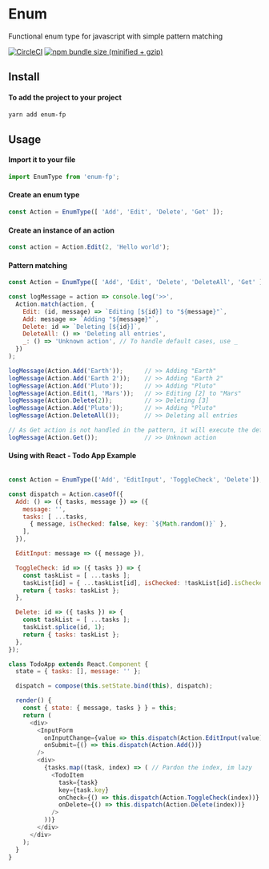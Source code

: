 
# Enum
Functional enum type for javascript with simple pattern matching

[![CircleCI](https://img.shields.io/circleci/project/github/phenax/enum-fp/master.svg?style=for-the-badge)](https://circleci.com/gh/phenax/enum-fp)
[![npm bundle size (minified + gzip)](https://img.shields.io/bundlephobia/minzip/enum-fp.svg?style=for-the-badge)](https://www.npmjs.com/package/enum-fp)


## Install

#### To add the project to your project
```bash
yarn add enum-fp
```

## Usage

#### Import it to your file
```js
import EnumType from 'enum-fp';
```

#### Create an enum type
```js
const Action = EnumType([ 'Add', 'Edit', 'Delete', 'Get' ]);
```

#### Create an instance of an action
```js
const action = Action.Edit(2, 'Hello world');
```

#### Pattern matching
```js
const Action = EnumType([ 'Add', 'Edit', 'Delete', 'DeleteAll', 'Get' ]);

const logMessage = action => console.log('>>', 
  Action.match(action, {
    Edit: (id, message) => `Editing [${id}] to "${message}"`,
    Add: message => `Adding "${message}"`,
    Delete: id => `Deleting [${id}]`,
    DeleteAll: () => 'Deleting all entries',
    _: () => 'Unknown action', // To handle default cases, use _
  })
);

logMessage(Action.Add('Earth'));      // >> Adding "Earth"
logMessage(Action.Add('Earth 2'));    // >> Adding "Earth 2"
logMessage(Action.Add('Pluto'));      // >> Adding "Pluto"
logMessage(Action.Edit(1, 'Mars'));   // >> Editing [2] to "Mars"
logMessage(Action.Delete(2));         // >> Deleting [3]
logMessage(Action.Add('Pluto'));      // >> Adding "Pluto"
logMessage(Action.DeleteAll());       // >> Deleting all entries

// As Get action is not handled in the pattern, it will execute the default
logMessage(Action.Get());             // >> Unknown action

```

#### Using with React - Todo App Example
```js

const Action = EnumType(['Add', 'EditInput', 'ToggleCheck', 'Delete']);

const dispatch = Action.caseOf({
  Add: () => ({ tasks, message }) => ({
    message: '',
    tasks: [ ...tasks,
      { message, isChecked: false, key: `${Math.random()}` },
    ],
  }),

  EditInput: message => ({ message }),

  ToggleCheck: id => ({ tasks }) => {
    const taskList = [ ...tasks ];
    taskList[id] = { ...taskList[id], isChecked: !taskList[id].isChecked };
    return { tasks: taskList };
  },

  Delete: id => ({ tasks }) => {
    const taskList = [ ...tasks ];
    taskList.splice(id, 1);
    return { tasks: taskList };
  },
});

class TodoApp extends React.Component {
  state = { tasks: [], message: '' };

  dispatch = compose(this.setState.bind(this), dispatch);

  render() {
    const { state: { message, tasks } } = this;
    return (
      <div>
        <InputForm
          onInputChange={value => this.dispatch(Action.EditInput(value))}
          onSubmit={() => this.dispatch(Action.Add())}
        />
        <div>
          {tasks.map((task, index) => ( // Pardon the index, im lazy
            <TodoItem
              task={task}
              key={task.key}
              onCheck={() => this.dispatch(Action.ToggleCheck(index))}
              onDelete={() => this.dispatch(Action.Delete(index))}
            />
          ))}
        </div>
      </div>
    );
  }
}

```

